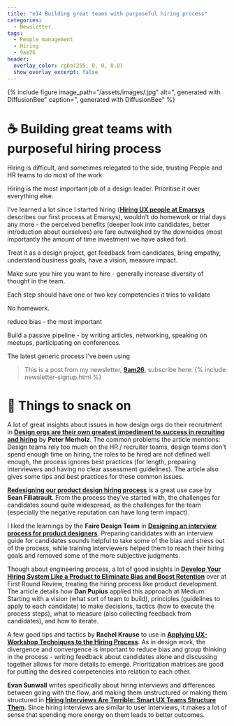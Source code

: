 ```yaml
---
title: "e14 Building great teams with purposeful hiring process"
categories:
  - Newsletter
tags:
  - People management
  - Hiring
  - 9am26
header:
  overlay_color: rgba(255, 0, 0, 0.8)
  show_overlay_excerpt: false
---
```


{% include figure image_path="/assets/images/.jpg" alt=", generated with DiffusionBee" caption=", generated with DiffusionBee" %}

# ☕  Building great teams with purposeful hiring process

Hiring is difficult, and sometimes relegated to the side, trusting People and HR teams to do most of the work.

Hiring is the most important job of a design leader. Prioritise it over everything else.

I've learned a lot since I started hiring (**[Hiring UX people at Emarsys](https://medium.com/emarsys-craftlab/hiring-ux-people-at-emarsys-e12f5bfdd5fb)** describes our first process at Emarsys), wouldn't do homework or trial days any more - the perceived benefits (deeper look into candidates, better introduction about ourselves) are fare outweighed by the downsides (most importantly the amount of time investment we have asked for).

Treat it as a design project, get feedback from candidates, bring empathy, understand business goals, have a vision, measure impact.

Make sure you hire you want to hire - generally increase diversity of thought in the team.

Each step should have one or two key competencies it tries to validate



No homework.

reduce bias - the most important

Build a passive pipeline - by writing articles, networking, speaking on meetups, participating on conferences. 

The latest generic process I've been using

> This is a post from my newsletter, **[9am26](https://polgarp.com/categories/newsletter/)**, subscribe here:
> {% include newsletter-signup.html %}

# 🍪 Things to snack on

A lot of great insights about issues in how design orgs do their recruitment in **[Design orgs are their own greatest impediment to success in recruiting and hiring](https://www.petermerholz.com/blog/design-orgs-are-their-own-greatest-impediment-to-success-in-recruiting-and-hiring/)** by **Peter Merholz**. The common problems the article mentions: Design teams rely too much on the HR / recruiter teams, design teams don't spend enough time on hiring, the roles to be hired are not defined well enough, the process ignores best practices (for length, preparing interviewers and having no clear assessment guidelines). The article also gives some tips and best practices for these common issues.

**[Redesigning our product design hiring process](https://uxdesign.cc/redesigning-our-product-design-hiring-process-de7d0ee80515)** is a great use case by **Sean Filiatrault**. From the process they've started with, the challenges for candidates sound quite widespread, as the challenges for the team (especially the negative reputation can have long term impact). 

I liked the learnings by the **Faire Design Team** in **[Designing an interview process for product designers](https://craft.faire.com/designing-an-interview-process-for-product-designers-b6ada19a957b)**. Preparing candidates with an interview guide for candidates sounds helpful to take some of the bias and stress out of the process, while training interviewers helped them to reach their hiring goals and removed some of the more subjective judgments. 

Though about engineering process, a lot of good insights in **[Develop Your Hiring System Like a Product to Eliminate Bias and Boost Retention](https://review.firstround.com/develop-your-hiring-system-like-a-product-to-eliminate-bias-and-boost-retention)** over at First Round Review, treating the hiring process like product development. The article details how **Dan Pupius** applied this approach at Medium: Starting with a vision (what sort of team to build), principles (guidelines to apply to each candidate) to make decisions, tactics (how to execute the process steps), what to measure (also collecting feedback from candidates), and how to iterate. 

A few good tips and tactics by **Rachel Krause** to use in **[Applying UX-Workshop Techniques to the Hiring Process](https://www.nngroup.com/articles/ux-workshops-in-hiring/)**. As in design work, the divergence and convergence is important to reduce bias and group thinking in the process - writing feedback about candidates alone and discussing together allows for more details to emerge. Prioritization matrices are good for putting the desired competencies into relation to each other.

**Evan Sunwall** writes specifically about hiring interviews and differences between going with the flow, and making them unstructured or making them structured in **[Hiring Interviews Are Terrible: Smart UX Teams Structure Them](https://www.nngroup.com/articles/structured-hiring-interviews/)**. Since hiring interviews are similar to user interviews, it makes a lot of sense that spending more energy on them leads to better outcomes.